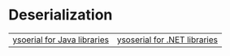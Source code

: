 # Deserialization



|                                                                     |                                                                            |
| ------------------------------------------------------------------- | -------------------------------------------------------------------------- |
| [ysoerial for Java libraries](https://github.com/frohoff/ysoserial) | [ysoserial for .NET libraries](https://github.com/pwntester/ysoserial.net) |

